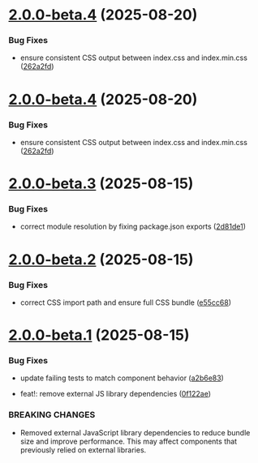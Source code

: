 # [2.0.0-beta.4](https://github.com/erikvullings/mithril-materialized/compare/v2.0.0-beta.3...v2.0.0-beta.4) (2025-08-20)


### Bug Fixes

* ensure consistent CSS output between index.css and index.min.css ([262a2fd](https://github.com/erikvullings/mithril-materialized/commit/262a2fd03f0787311fd1ab9274e27e3ea5fcd70b))

# [2.0.0-beta.4](https://github.com/erikvullings/mithril-materialized/compare/v2.0.0-beta.3...v2.0.0-beta.4) (2025-08-20)


### Bug Fixes

* ensure consistent CSS output between index.css and index.min.css ([262a2fd](https://github.com/erikvullings/mithril-materialized/commit/262a2fd03f0787311fd1ab9274e27e3ea5fcd70b))

# [2.0.0-beta.3](https://github.com/erikvullings/mithril-materialized/compare/v2.0.0-beta.2...v2.0.0-beta.3) (2025-08-15)


### Bug Fixes

* correct module resolution by fixing package.json exports ([2d81de1](https://github.com/erikvullings/mithril-materialized/commit/2d81de15ffc46ed88b05aa49de7cd8d8c7c8a25b))

# [2.0.0-beta.2](https://github.com/erikvullings/mithril-materialized/compare/v2.0.0-beta.1...v2.0.0-beta.2) (2025-08-15)


### Bug Fixes

* correct CSS import path and ensure full CSS bundle ([e55cc68](https://github.com/erikvullings/mithril-materialized/commit/e55cc688b7d935d16acbddcb90f6d4d27c89f8e0))

# [2.0.0-beta.1](https://github.com/erikvullings/mithril-materialized/compare/v1.4.2...v2.0.0-beta.1) (2025-08-15)


### Bug Fixes

* update failing tests to match component behavior ([a2b6e83](https://github.com/erikvullings/mithril-materialized/commit/a2b6e83f123536468f5174f4504e159bf35c30a2))


* feat!: remove external JS library dependencies ([0f122ae](https://github.com/erikvullings/mithril-materialized/commit/0f122aed3d8f116021da0a0e56735e199c8633ee))


### BREAKING CHANGES

* Removed external JavaScript library dependencies to reduce bundle size and improve performance. This may affect components that previously relied on external libraries.
